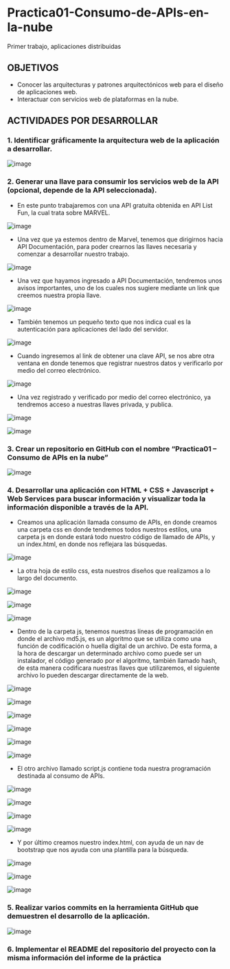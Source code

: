 # Practica01-Consumo-de-APIs-en-la-nube
Primer trabajo, aplicaciones distribuidas

<h2>OBJETIVOS</h2>
<ul>
<li>Conocer las arquitecturas y patrones arquitectónicos web para el diseño de aplicaciones web.</li>
<li>Interactuar con servicios web de plataformas en la nube.</li>
</ul>
<h2>ACTIVIDADES POR DESARROLLAR</h2>
<h3>1.	Identificar gráficamente la arquitectura web de la aplicación a desarrollar.</h3>

![image](https://user-images.githubusercontent.com/56609114/114432477-5a6dcb80-9b86-11eb-995d-6484413b43cd.png)
<h3>2.	Generar una llave para consumir los servicios web de la API (opcional, depende de la API seleccionada).</h3>
<ul><li>En este punto trabajaremos con una API gratuita obtenida en API List Fun, la cual trata sobre MARVEL.</li></ul>

![image](https://user-images.githubusercontent.com/56609114/114432976-e41d9900-9b86-11eb-97cf-67ed47fd3dce.png)


<ul><li>Una vez que ya estemos dentro de Marvel, tenemos que dirigirnos hacia API Documentación, para poder crearnos las llaves necesaria y comenzar a desarrollar nuestro trabajo.</li></ul>

![image](https://user-images.githubusercontent.com/56609114/114433114-0f07ed00-9b87-11eb-8175-b1a469cc69dd.png)

<ul><li>Una vez que hayamos ingresado a API Documentación, tendremos unos avisos importantes, uno de los cuales nos sugiere mediante un link que creemos nuestra propia llave.</li></ul>

![image](https://user-images.githubusercontent.com/56609114/114433219-2fd04280-9b87-11eb-8b35-8c2f0b3c1667.png)

<ul><li>También tenemos un pequeño texto que nos indica cual es la autenticación para aplicaciones del lado del servidor.</li></ul>

![image](https://user-images.githubusercontent.com/56609114/114433329-4e363e00-9b87-11eb-97da-c616cc7caf9a.png)

<ul><li>Cuando ingresemos al link de obtener una clave API, se nos abre otra ventana en donde tenemos que registrar nuestros datos y verificarlo por medio del correo electrónico.</li></ul>

![image](https://user-images.githubusercontent.com/56609114/114433426-6f972a00-9b87-11eb-94d7-bb9cf41e669a.png)

<ul><li>Una vez registrado y verificado por medio del correo electrónico, ya tendremos acceso a nuestras llaves privada, y publica.</li></ul>

![image](https://user-images.githubusercontent.com/56609114/114433659-b2590200-9b87-11eb-9740-d75b1c2f306d.png)

![image](https://user-images.githubusercontent.com/56609114/114433711-bd139700-9b87-11eb-9301-f6147be90142.png)

<h3>3.	Crear un repositorio en GitHub con el nombre “Practica01 – Consumo de APIs en la nube”</h3>

![image](https://user-images.githubusercontent.com/56609114/114433981-15e32f80-9b88-11eb-9803-b3875ca70c0e.png)

<h3>4. Desarrollar una aplicación con HTML + CSS + Javascript + Web Services para buscar información y visualizar toda la información disponible a través de la API.
</h3>

<ul><li>Creamos una aplicación llamada consumo de APIs, en donde creamos una carpeta css en donde tendremos todos nuestros estilos, una carpeta js en donde estará todo nuestro código de llamado de APIs, y un index.html, en donde nos reflejara las búsquedas.</li></ul>

![image](https://user-images.githubusercontent.com/56609114/114434104-3d39fc80-9b88-11eb-9c09-9a3c143efba7.png)

<ul><liDentro de la carpeta css, tenemos dos archivos un archivo llamado ed-grid-min.css, el cual realizara la función automática de organizar bordes márgenes de todo el documento, este archivo nos descargamos de una base de datos de GRID.</li>
<li>La otra hoja de estilo css, esta nuestros diseños que realizamos a lo largo del documento.</li></ul>

![image](https://user-images.githubusercontent.com/56609114/114434249-69ee1400-9b88-11eb-9bdb-09007d166300.png)

![image](https://user-images.githubusercontent.com/56609114/114434272-6f4b5e80-9b88-11eb-8a5f-e16ab0c9f3d8.png)

![image](https://user-images.githubusercontent.com/56609114/114434453-a4f04780-9b88-11eb-8574-1bd2d0809418.png)

<ul><li>Dentro de la carpeta js, tenemos nuestras líneas de programación en donde el archivo md5.js, es un algoritmo que se utiliza como una función de codificación o huella digital de un archivo. De esta forma, a la hora de descargar un determinado archivo como puede ser un instalador, el código generado por el algoritmo, también llamado hash, de esta manera codificara nuestras llaves que utilizaremos, el siguiente archivo lo pueden descargar directamente de la web.</li></ul>

![image](https://user-images.githubusercontent.com/56609114/114434567-c81af700-9b88-11eb-935e-7125ea125f50.png)

![image](https://user-images.githubusercontent.com/56609114/114434611-d36e2280-9b88-11eb-9639-275188094058.png)

![image](https://user-images.githubusercontent.com/56609114/114434680-e5e85c00-9b88-11eb-96f8-d8071ed0fbed.png)

![image](https://user-images.githubusercontent.com/56609114/114434736-f4367800-9b88-11eb-8515-0a7cfbfb99be.png)

![image](https://user-images.githubusercontent.com/56609114/114434766-fdbfe000-9b88-11eb-815f-58c8344d1c3d.png)

![image](https://user-images.githubusercontent.com/56609114/114434797-07494800-9b89-11eb-8870-a550b309ca31.png)

<ul><li>El otro archivo llamado script.js contiene toda nuestra programación destinada al consumo de APIs.</li></ul>

![image](https://user-images.githubusercontent.com/56609114/114434932-3069d880-9b89-11eb-8290-abc661b2e1b6.png)

![image](https://user-images.githubusercontent.com/56609114/114434987-4081b800-9b89-11eb-9ad1-680d5459331b.png)

![image](https://user-images.githubusercontent.com/56609114/114435012-49728980-9b89-11eb-92bd-fc7efde33d8b.png)

![image](https://user-images.githubusercontent.com/56609114/114435030-51322e00-9b89-11eb-94a1-3c9aa2954a0e.png)

<ul><li>Y por último creamos nuestro index.html, con ayuda de un nav de bootstrap que nos ayuda con una plantilla para la búsqueda.</li></ul>

![image](https://user-images.githubusercontent.com/56609114/114435093-65762b00-9b89-11eb-9100-8589894c44bd.png)

![image](https://user-images.githubusercontent.com/56609114/114435127-6dce6600-9b89-11eb-98f9-63c65b5713ef.png)

![image](https://user-images.githubusercontent.com/56609114/114435142-73c44700-9b89-11eb-82dc-e12b4883cd56.png)

<h3>5.	Realizar varios commits en la herramienta GitHub que demuestren el desarrollo de la aplicación.
</h3>

![image](https://user-images.githubusercontent.com/56609114/114435374-b2f29800-9b89-11eb-90e5-467c7c27ca8e.png)

<h3>6. Implementar el README del repositorio del proyecto con la misma información del informe de la práctica
</h3>















